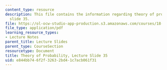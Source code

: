 ```yaml
---
content_type: resource
description: This file contains the information regarding theory of probability, lecture
  slide 35.
file: https://ol-ocw-studio-app-production.s3.amazonaws.com/courses/18-175-theory-of-probability-spring-2014/e844bb746f2f32632bd41c7acb061f31_MIT18_175S14_Lecture35.pdf
file_type: application/pdf
learning_resource_types:
- Lecture Notes
parent_title: Lecture Slides
parent_type: CourseSection
resourcetype: Document
title: Theory of Probability, Lecture Slide 35
uid: e844bb74-6f2f-3263-2bd4-1c7acb061f31
---
```

